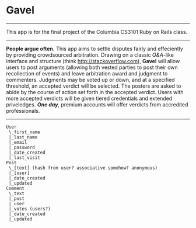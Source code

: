 Gavel
=====

---

This app is for the final project of the Columbia CS3101 Ruby on Rails class.

---

**People argue often.** This app aims to settle disputes fairly and effeciently by providing crowdsourced arbitration. Drawing on a classic _Q&A_-like interface and structure (think <http://stackoverflow.com>), **Gavel** will allow users to post arguments (allowing both vested parties to post their own recollection of events) and leave arbitration award and judgment to commenters. Judgments may be voted up or down, and at a specified threshold, an accepted verdict will be selected. The posters are asked to abide by the course of action set forth in the accepted verdict. Users with more accepted verdicts will be given tiered credentials and extended priveledges. ***One day***, premium accounts will offer verdicts from accredited professionals.

---
```
User
 \_first_name
 |_last_name
 |_email
 |_password
 |_date_created
 |_last_visit
Post
 \_[text] (hash from user? associative somehow? anonymous)
 |_[user]
 |_date_created
 |_updated
Comment
 \_text
 |_post
 |_user
 |_votes (users?)
 |_date_created
 |_updated
```
